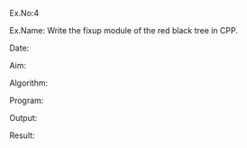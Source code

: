 Ex.No:4

Ex.Name: Write the fixup module of the red black tree in CPP.

Date:

Aim:


Algorithm:





Program:



Output:



 Result:


